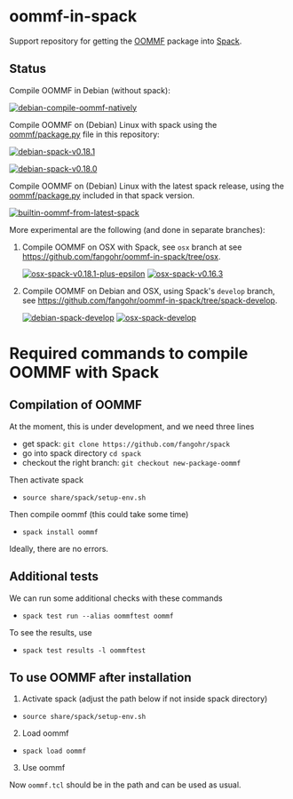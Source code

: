 # oommf-in-spack

Support repository for getting the [OOMMF](https://math.nist.gov/oommf/) package into [Spack](http://spack.readthedocs.io).

## Status

Compile OOMMF in Debian (without spack):

[![debian-compile-oommf-natively](https://github.com/fangohr/oommf-in-spack/actions/workflows/debian-compile-oommf-natively.yml/badge.svg)](https://github.com/fangohr/oommf-in-spack/actions/workflows/debian-compile-oommf-natively.yml)

Compile OOMMF on (Debian) Linux with spack using the [oommf/package.py](oommf/package.py) file in this repository:

[![debian-spack-v0.18.1](https://github.com/fangohr/oommf-in-spack/actions/workflows/debian-spack-v0.18.1.yml/badge.svg)](https://github.com/fangohr/oommf-in-spack/actions/workflows/debian-spack-v0.18.1.yml)

[![debian-spack-v0.18.0](https://github.com/fangohr/oommf-in-spack/actions/workflows/debian-spack-v0.18.0.yml/badge.svg)](https://github.com/fangohr/oommf-in-spack/actions/workflows/debian-spack-v0.18.0.yml)

Compile OOMMF on (Debian) Linux with the latest spack release, using the [oommf/package.py](https://github.com/spack/spack/blob/develop/var/spack/repos/builtin/packages/oommf/package.py) included in that spack version.

[![builtin-oommf-from-latest-spack](https://github.com/fangohr/oommf-in-spack/actions/workflows/builtin-oommf-from-latest-spack.yml/badge.svg)](https://github.com/fangohr/oommf-in-spack/actions/workflows/builtin-oommf-from-latest-spack.yml)



More experimental are the following (and done in separate branches):

1. Compile OOMMF on OSX with Spack, see `osx` branch at see https://github.com/fangohr/oommf-in-spack/tree/osx.

   [![osx-spack-v0.18.1-plus-epsilon](https://github.com/fangohr/oommf-in-spack/actions/workflows/osx-spack-v0.18.1.yml/badge.svg?branch=osx)](https://github.com/fangohr/oommf-in-spack/actions/workflows/osx-spack-v0.18.1.yml)
   [![osx-spack-v0.16.3](https://github.com/fangohr/oommf-in-spack/actions/workflows/osx-spack-v0.16.3.yml/badge.svg?branch=osx)](https://github.com/fangohr/oommf-in-spack/actions/workflows/osx-spack-v0.16.3.yml)

2. Compile OOMMF on Debian and OSX, using Spack's `develop` branch, see https://github.com/fangohr/oommf-in-spack/tree/spack-develop.

   [![debian-spack-develop](https://github.com/fangohr/oommf-in-spack/actions/workflows/debian-spack-develop.yml/badge.svg?branch=spack-develop)](https://github.com/fangohr/oommf-in-spack/actions/workflows/debian-spack-develop.yml)
   [![osx-spack-develop](https://github.com/fangohr/oommf-in-spack/actions/workflows/osx-spack-develop.yml/badge.svg?branch=spack-develop)](https://github.com/fangohr/oommf-in-spack/actions/workflows/osx-spack-develop.yml)



# Required commands to compile OOMMF with Spack

## Compilation of OOMMF

At the moment, this is under development, and we need three lines

- get spack: `git clone https://github.com/fangohr/spack`
- go into spack directory `cd spack`
- checkout the right branch: `git checkout new-package-oommf`

Then activate spack

- `source share/spack/setup-env.sh`

Then compile oommf (this could take some time)

- `spack install oommf`

Ideally, there are no errors.

## Additional tests

We can run some additional checks with these commands

- `spack test run --alias oommftest oommf`

To see the results, use
- `spack test results -l oommftest`

## To use OOMMF after installation

1. Activate spack (adjust the path below if not inside spack directory)

- `source share/spack/setup-env.sh`

2. Load oommf

- `spack load oommf`

3. Use oommf

Now `oommf.tcl` should be in the path and can be used as usual.




